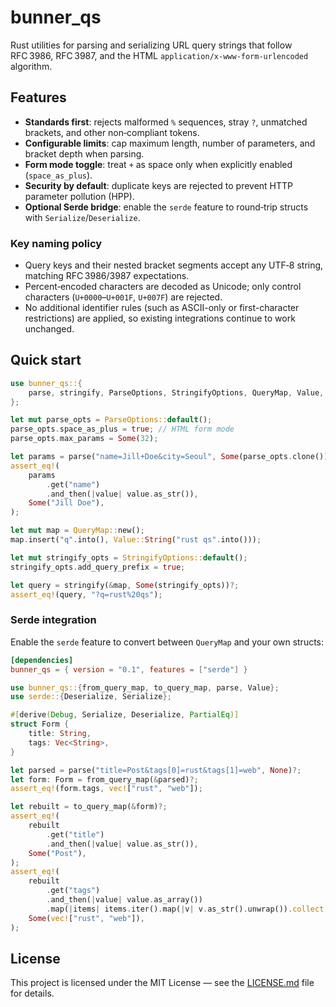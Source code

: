 # bunner_qs

Rust utilities for parsing and serializing URL query strings that follow RFC 3986, RFC 3987, and the HTML `application/x-www-form-urlencoded` algorithm.

## Features

- **Standards first**: rejects malformed `%` sequences, stray `?`, unmatched brackets, and other non‑compliant tokens.
- **Configurable limits**: cap maximum length, number of parameters, and bracket depth when parsing.
- **Form mode toggle**: treat `+` as space only when explicitly enabled (`space_as_plus`).
- **Security by default**: duplicate keys are rejected to prevent HTTP parameter pollution (HPP).
- **Optional Serde bridge**: enable the `serde` feature to round‑trip structs with `Serialize`/`Deserialize`.

### Key naming policy

- Query keys and their nested bracket segments accept any UTF‑8 string, matching RFC 3986/3987 expectations.
- Percent‑encoded characters are decoded as Unicode; only control characters (`U+0000`–`U+001F`, `U+007F`) are rejected.
- No additional identifier rules (such as ASCII-only or first-character restrictions) are applied, so existing integrations continue to work unchanged.

## Quick start

```rust
use bunner_qs::{
	parse, stringify, ParseOptions, StringifyOptions, QueryMap, Value,
};

let mut parse_opts = ParseOptions::default();
parse_opts.space_as_plus = true; // HTML form mode
parse_opts.max_params = Some(32);

let params = parse("name=Jill+Doe&city=Seoul", Some(parse_opts.clone()))?;
assert_eq!(
	params
		.get("name")
		.and_then(|value| value.as_str()),
	Some("Jill Doe"),
);

let mut map = QueryMap::new();
map.insert("q".into(), Value::String("rust qs".into()));

let mut stringify_opts = StringifyOptions::default();
stringify_opts.add_query_prefix = true;

let query = stringify(&map, Some(stringify_opts))?;
assert_eq!(query, "?q=rust%20qs");
```

### Serde integration

Enable the `serde` feature to convert between `QueryMap` and your own structs:

```toml
[dependencies]
bunner_qs = { version = "0.1", features = ["serde"] }
```

```rust
use bunner_qs::{from_query_map, to_query_map, parse, Value};
use serde::{Deserialize, Serialize};

#[derive(Debug, Serialize, Deserialize, PartialEq)]
struct Form {
	title: String,
	tags: Vec<String>,
}

let parsed = parse("title=Post&tags[0]=rust&tags[1]=web", None)?;
let form: Form = from_query_map(&parsed)?;
assert_eq!(form.tags, vec!["rust", "web"]);

let rebuilt = to_query_map(&form)?;
assert_eq!(
	rebuilt
		.get("title")
		.and_then(|value| value.as_str()),
	Some("Post"),
);
assert_eq!(
	rebuilt
		.get("tags")
		.and_then(|value| value.as_array())
		.map(|items| items.iter().map(|v| v.as_str().unwrap()).collect::<Vec<_>>()),
	Some(vec!["rust", "web"]),
);
```

## License

This project is licensed under the MIT License — see the [LICENSE.md](LICENSE.md) file for details.